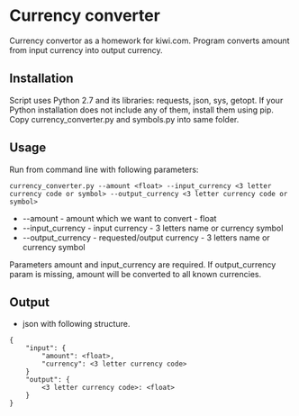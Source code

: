 Currency converter
==================

Currency convertor as a homework for kiwi.com. Program converts amount from input currency into output currency.

## Installation

Script uses Python 2.7 and its libraries: requests, json, sys, getopt. If your Python installation does not include any of them, install them using pip.
Copy currency_converter.py and symbols.py into same folder.

## Usage

Run from command line with following parameters:

```
currency_converter.py --amount <float> --input_currency <3 letter currency code or symbol> --output_currency <3 letter currency code or symbol>
```

- --amount - amount which we want to convert - float
- --input_currency - input currency - 3 letters name or currency symbol
- --output_currency - requested/output currency - 3 letters name or currency symbol

Parameters amount and input_currency are required. If output_currency param is missing, amount will be converted to all known currencies.

## Output

- json with following structure.
```
{
    "input": { 
        "amount": <float>,
        "currency": <3 letter currency code>
    }
    "output": {
        <3 letter currency code>: <float>
    }
}
```
